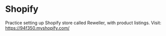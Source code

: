 # Shopify

Practice setting up Shopify store called Reweller, with product listings. Visit: https://94f350.myshopify.com/
